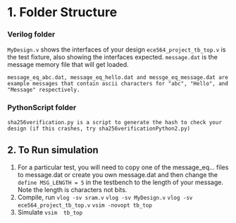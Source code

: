 
# 1. Folder Structure
### Verilog folder

`MyDesign.v` shows the interfaces of your design
`ece564_project_tb_top.v` is the test fixture, also showing the interfaces expected.
`message.dat` is the message memory file that will get loaded.

```
message_eq_abc.dat, message_eq_hello.dat and messge_eq_message.dat are example messages that contain ascii characters for "abc", "Hello", and "Message" respectively.
```
### PythonScript folder
```
sha256verification.py is a script to generate the hash to check your design (if this crashes, try sha256verificationPython2.py)
```
## 2. To Run simulation

1) For a particular test, you will need to copy one of the message_eq... files to message.dat or create you own message.dat and then change the `define MSG_LENGTH = 5` in the testbench to the length of your message. Note the length is characters not bits.
2) Compile, run
`vlog -sv sram.v`
`vlog -sv MyDesign.v`
`vlog -sv ece564_project_tb_top.v`
`vsim -novopt tb_top`
3) Simulate 
`vsim  tb_top` 







